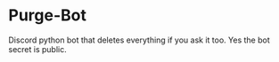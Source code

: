 # Purge-Bot
Discord python bot that deletes everything if you ask it too. Yes the bot secret is public.
